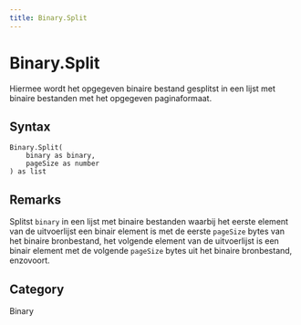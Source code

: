 ```yaml
---
title: Binary.Split
---
```


# Binary.Split


Hiermee wordt het opgegeven binaire bestand gesplitst in een lijst met binaire bestanden met het opgegeven paginaformaat.


## Syntax

```powerquery
Binary.Split(
    binary as binary,
    pageSize as number
) as list
```


## Remarks

Splitst <code>binary</code> in een lijst met binaire bestanden waarbij het eerste element van de uitvoerlijst een binair element is met de eerste <code>pageSize</code> bytes van het binaire bronbestand, het volgende element van de uitvoerlijst is een binair element met de volgende <code>pageSize</code> bytes uit het binaire bronbestand, enzovoort.



## Category
Binary

